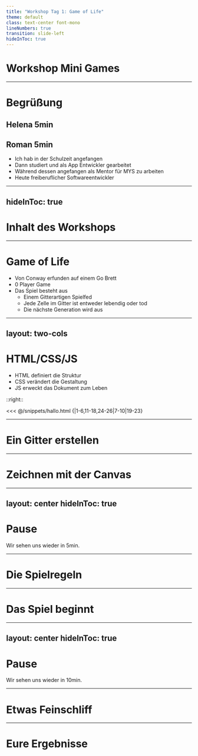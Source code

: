 ```yaml
---
title: "Workshop Tag 1: Game of Life"
theme: default
class: text-center font-mono
lineNumbers: true
transition: slide-left
hideInToc: true
---
```


# Workshop Mini Games

---

# Begrüßung

## Helena 5min
## Roman 5min
- Ich hab in der Schulzeit angefangen
- Dann studiert und als App Entwickler gearbeitet
- Während dessen angefangen als Mentor für MYS zu arbeiten
- Heute freiberuflicher Softwareentwickler


---
hideInToc: true
---

# Inhalt des Workshops

<Toc />


---

# Game of Life

- Von Conway erfunden auf einem Go Brett
- 0 Player Game
- Das Spiel besteht aus
  - Einem Gitterartigen Spielfed
  - Jede Zelle im Gitter ist entweder lebendig oder tod
  - Die nächste Generation wird aus


---
layout: two-cols
---

# HTML/CSS/JS

<ul>
    <li v-click="1"> HTML definiert die Struktur </li>
    <li v-click="2"> CSS verändert die Gestaltung </li>
    <li v-click="3"> JS erweckt das Dokument zum Leben</li>
</ul>


::right::

<<< @/snippets/hallo.html {|1-6,11-18,24-26|7-10|19-23}

---

# Ein Gitter erstellen

---

# Zeichnen mit der Canvas

---
layout: center
hideInToc: true
---

# Pause

Wir sehen uns wieder in 5min.

---

# Die Spielregeln

---

# Das Spiel beginnt

---
layout: center
hideInToc: true
---

# Pause
Wir sehen uns wieder in 10min.

---

# Etwas Feinschliff

---

# Eure Ergebnisse